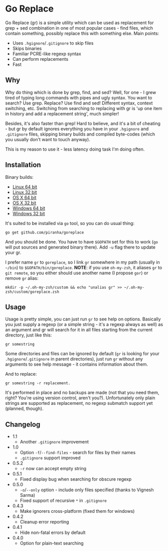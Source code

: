 # Go Replace

Go Replace (gr) is a simple utility which can be used as replacement for grep +
sed combination in one of most popular cases - find files, which contain
something, possibly replace this with something else. Main points:

 - Uses `.hgignore`/`.gitignore` to skip files
 - Skips binaries
 - Familiar PCRE-like regexp syntax
 - Can perform replacements
 - Fast

## Why

Why do thing which is done by grep, find, and sed? Well, for one - I grew tired
of typing long commands with pipes and ugly syntax. You want to search? Use
grep. Replace? Use find and sed! Different syntax, context switching,
etc. Switching from searching to replacing with gr is 'up one item in
history and add a replacement string', much simpler!

Besides, it's also faster than grep! Hard to believe, and it's a bit of cheating -
but gr by default ignores everything you have in your `.hgignore` and
`.gitignore` files, skipping binary builds and compiled byte-codes (which you
usually don't want to touch anyway).

This is my reason to use it - less latency doing task I'm doing often.

## Installation

Binary builds:

 - [Linux 64 bit](http://solovyov.net/files/gr-64-linux)
 - [Linux 32 bit](http://solovyov.net/files/gr-32-linux)
 - [OS X 64 bit](http://solovyov.net/files/gr-64-osx)
 - [OS X 32 bit](http://solovyov.net/files/gr-32-osx)
 - [Windows 64 bit](http://solovyov.net/files/gr-64-win.exe)
 - [Windows 32 bit](http://solovyov.net/files/gr-32-win.exe)

It's suited to be installed via `go` tool, so you can do usual thing:

    go get github.com/piranha/goreplace

And you should be done. You have to have `$GOPATH` set for this to work (`go`
will put sources and generated binary there). Add `-u` flag there to update your
gr.

I prefer name `gr` to `goreplace`, so I link `gr` somewhere in my path (usually
in `~/bin`) to `$GOPATH/bin/goreplace`. **NOTE**: if you use `oh-my-zsh`, it
aliases `gr` to `git remote`, so you either should use another name (I propose
`gor`) or remove `gr` alias:

```
mkdir -p ~/.oh-my-zsh/custom && echo "unalias gr" >> ~/.oh-my-zsh/custom/goreplace.zsh
```

## Usage

Usage is pretty simple, you can just run `gr` to see help on options. Basically
you just supply a regexp (or a simple string - it's a regexp always as well) as
an argument and gr will search for it in all files starting from the
current directory, just like this:

    gr somestring

Some directories and files can be ignored by default (`gr` is looking for your
`.hgignore`/`.gitignore` in parent directories), just run `gr` without any
arguments to see help message - it contains information about them.

And to replace:

    gr somestring -r replacement.

It's performed in place and no backups are made (not that you need them, right?
You're using version control, aren't you?). Unfortunately only plain strings are
supported as replacement, no regexp submatch support yet (planned, though).

## Changelog

 - 1.1
   - Another `.gitignore` improvement
 - 1.0
   - Option `-f`/`--find-files` - search for files by their names
   - `.gitignore` support improved
 - 0.5.2
   - `-r` now can accept empty string
 - 0.5.1
   - Fixed display bug when searching for obscure regexp
 - 0.5.0
   - `-o`/`--only` option  - include only files specified (thanks to Vignesh
     Sarma)
   - Fixed support of recursive `*` in `.gitignore`
 - 0.4.3
   - Make ignorers cross-platform (fixed them for windows)
 - 0.4.2
   - Cleanup error reporting
 - 0.4.1
   - Hide non-fatal errors by default
 - 0.4.0
   - Option for plain-text searching
